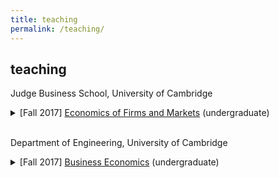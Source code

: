 ```yaml
---
title: teaching
permalink: /teaching/
---
```


## teaching

<!--
Department of Economics, University of Cambridge
<details>
<summary> [Fall 2018] <a href="http://www.econ.cam.ac.uk/graduate/mphil/modules/E100.pdf" target="_blank">Microeconomics</a> (graduate)</summary>
<p align="justify"> This course will cover the standard economic models of individual decision-making with and without uncertainty, models of consumer behaviour and producer behaviour under perfect competition and the Arrow-Debreu general equilibrium model.
The course is divided into three parts: choice theory (preferences, choice and utility), choice under uncertainty, and general equilibrium. </p>
</details>
<details>
<summary> [Spring 2019] <a href="http://www.econ.cam.ac.uk/graduate/mphil/modules/R101.pdf" target="_blank">Microeconomics II</a> (graduate)</summary>
<p align="justify"> This course aims to familiarise students with the basic tools of (mainly non-cooperative) game theory and to enable them to apply game-theoretic-skills to simple economic problems. The course will cover static games of complete and incomplete information, mechanism design with applications to auctions and contracts, dynamic games with perfect information, bargaining, repeated games, and dynamic games with imperfect/incomplete information. </p>
</details>
<details>
<summary> [Fall 2018, Spring 2019] <a href="http://www.econ.cam.ac.uk/ba/outlines/Part_IIB_Paper_4.pdf" target="_blank"> Economic Theory and Analysis</a> (undergraduate)</summary>
<p align="justify"> The paper introduces some of the most important concepts and methods of economic theory. It aims
to show how economic models are formulated, and their implications derived; and to acquaint
participants with a number of particularly important models in economics.
The course is divided into three parts: game theory, general equilibrium theory, and networks and experiments. </p>
</details> <br>
-->


Judge Business School, University of Cambridge
<details>
<summary> [Fall 2017] <a href="https://www.jbs.cam.ac.uk/programmes/undergraduate/programme-overview/core-courses/" target="_blank">Economics of Firms and Markets</a> (undergraduate)</summary>
<p align="justify"> Lecturer: <a href="https://sites.google.com/site/rosatoecon/home" target="_blank">Antonio Rosato</a> <br> 
The course shows how business economics may be used to explain and predict phenomena relating to markets and firms, and explores some of the possible uses of business economics in the analysis of management problems and in managerial decision-making. The course covers basic microeconomics and introduces macroeconomics. </p>
</details> <br>


Department of Engineering, University of Cambridge
<details>
<summary> [Fall 2017] <a href="http://teaching.eng.cam.ac.uk/content/engineering-tripos-part-iia-3e1-business-economics-2017-18" target="_blank">Business Economics</a> (undergraduate)</summary>
<p align="justify"> Lecturer: <a href="https://sites.google.com/site/rosatoecon/home" target="_blank">Antonio Rosato</a> <br> 
The aims of the course are to introduce students to the use of economics to understand the operation and decisions of businesses, their industrial environment and the macroeconomy. Specific topics that are covered include consumer theory, theory of the firm and different market structures, game theory, and welfare economics. </p>
</details>
